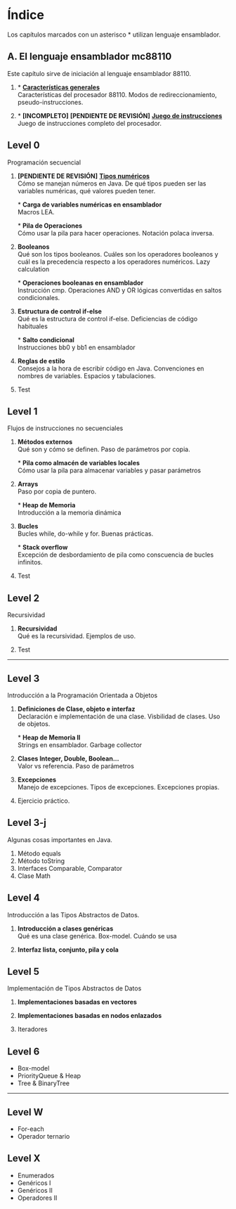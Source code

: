 # Índice

Los capítulos marcados con un asterisco \* utilizan lenguaje ensamblador.

## A. El lenguaje ensamblador mc88110

Este capítulo sirve de iniciación al lenguaje ensamblador 88110.

1. \* [**Características generales**](88110/general.md)  
   Características del procesador 88110. Modos de redireccionamiento, pseudo-instrucciones.

2. \* **[INCOMPLETO]** **[PENDIENTE DE REVISIÓN]** [**Juego de instrucciones**](88110/instruction-set.md)  
   Juego de instrucciones completo del procesador.


## Level 0

Programación secuencial

1. **[PENDIENTE DE REVISIÓN]** [**Tipos numéricos**](L0/numbers.md)  
   Cómo se manejan números en Java. De qué tipos pueden ser las variables numéricas, qué valores pueden tener.

   \* **Carga de variables numéricas en ensamblador**  
   Macros LEA.

   \* **Pila de Operaciones**  
   Cómo usar la pila para hacer operaciones. Notación polaca inversa.

2. **Booleanos**  
   Qué son los tipos booleanos. Cuáles son los operadores booleanos y cuál es la precedencia respecto a los operadores numéricos. Lazy calculation

   \* **Operaciones booleanas en ensamblador**  
   Instrucción cmp. Operaciones AND y OR lógicas convertidas en saltos condicionales.

3. **Estructura de control if-else**  
   Qué es la estructura de control if-else. Deficiencias de código habituales

   \* **Salto condicional**  
   Instrucciones bb0 y bb1 en ensamblador

4. **Reglas de estilo**  
   Consejos a la hora de escribir código en Java. Convenciones en nombres de variables. Espacios y tabulaciones.
   
5. Test


## Level 1

Flujos de instrucciones no secuenciales

1. **Métodos externos**  
   Qué son y cómo se definen. Paso de parámetros por copia.

   \* **Pila como almacén de variables locales**  
   Cómo usar la pila para almacenar variables y pasar parámetros

2. **Arrays**  
   Paso por copia de puntero.

   \* **Heap de Memoria**  
   Introducción a la memoria dinámica

3. **Bucles**  
   Bucles while, do-while y for. Buenas prácticas.

   \* **Stack overflow**  
   Excepción de desbordamiento de pila como conscuencia de bucles infinitos.

6. Test

## Level 2

Recursividad

1. **Recursividad**  
   Qué es la recursividad. Ejemplos de uso.

2. Test

---


## Level 3

Introducción a la Programación Orientada a Objetos

1. **Definiciones de Clase, objeto e interfaz**  
   Declaración e implementación de una clase. Visbilidad de clases. Uso de objetos.

   \* **Heap de Memoria II**  
   Strings en ensamblador. Garbage collector

2. **Clases Integer, Double, Boolean...**  
   Valor vs referencia. Paso de parámetros

3. **Excepciones**  
   Manejo de excepciones. Tipos de excepciones. Excepciones propias.

4. Ejercicio práctico.

## Level 3-j

Algunas cosas importantes en Java.

1. Método equals
2. Método toString
3. Interfaces Comparable, Comparator
4. Clase Math

## Level 4

Introducción a las Tipos Abstractos de Datos.

1. **Introducción a clases genéricas**  
   Qué es una clase genérica. Box-model. Cuándo se usa
   
2. **Interfaz lista, conjunto, pila y cola**

## Level 5

Implementación de Tipos Abstractos de Datos

1. **Implementaciones basadas en vectores**

2. **Implementaciones basadas en nodos enlazados**

3. Iteradores

## Level 6

* Box-model
* PriorityQueue & Heap
* Tree & BinaryTree

-------------

## Level W

* For-each
* Operador ternario

## Level X

* Enumerados
* Genéricos I
* Genéricos II
* Operadores II

